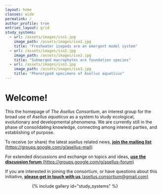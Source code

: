 ```yaml
---
layout: home	
classes: wide	
permalink: /    
author_profile: true
entries_layout: grid
study_systems:
  - url: /assets/images/iso1.jpg
    image_path: /assets/images/iso1.jpg
    title: "Freshwater isopods are an emergent model system"
  - url: /assets/images/iso2.jpg
    image_path: /assets/images/iso2.jpg
    title: "Submerged macrophytes are foundation species"
  - url: /assets/images/iso3.jpg
    image_path: /assets/images/iso3.jpg
    title: "Phenotyped specimens of Asellus aquaticus"
---
```


# Welcome!

This the homepage of _The Asellus Consortium_, an interest group for the broad use of _Asellus aquaticus_ as a system to study ecological, evolutionary and developmental phenomena. We are currently still in the phase of consolidating knowledge, connecting among interest parties, and establishing of purpose.

To receive (or share) the latest asellus related news, [**join the mailing list** (https://groups.google.com/g/asellus-mail)](https://groups.google.com/g/asellus-mail)

For extended discussions and exchange on topics and ideas, [**use the discussion forum** (https://groups.google.com/g/asellus-forum)](https://groups.google.com/g/asellus-forum)

If you are interested in joining the consortium, or have questions about this initiative, [**please get in touch with us**  (asellus.consortium@gmail.com)](asellus.consortium@gmail.com)

<div style="max-width: 90%; display:flex; justify-content: center;">
{% include gallery id="study_systems" %}
</div>
